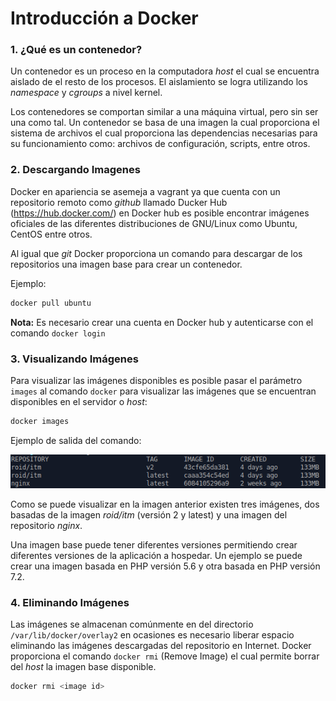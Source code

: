 # Introducción a Docker


### 1. ¿Qué es un contenedor?

Un contenedor es un proceso en la computadora *host* el cual se encuentra aislado de el resto de los procesos. El aislamiento se logra utilizando los *namespace* y *cgroups* a nivel kernel.

Los contenedores se comportan similar a una máquina virtual, pero sin ser una como tal. Un contenedor se basa de una imagen la cual proporciona el sistema de archivos el cual proporciona las dependencias necesarias para su funcionamiento como: archivos de configuración, scripts, entre otros.

### 2. Descargando Imagenes

Docker en apariencia se asemeja a vagrant ya que cuenta con un repositorio remoto como *github* llamado Ducker Hub (https://hub.docker.com/) en Docker hub es posible encontrar imágenes oficiales de las diferentes distribuciones de GNU/Linux como Ubuntu, CentOS entre otros.

Al igual que *git* Docker proporciona un comando para descargar de los repositorios una imagen base para crear un contenedor.

Ejemplo:

 ```bash
 docker pull ubuntu
 ```
**Nota:**  Es necesario crear una cuenta en Docker hub y autenticarse con el comando `docker login`


### 3. Visualizando Imágenes 

Para visualizar las imágenes disponibles es posible pasar el parámetro `images` al comando `docker` para visualizar las imágenes que se encuentran disponibles en el servidor o *host*:


 ```bash
 docker images
 ```
Ejemplo de salida del comando:

![box_list.png](miscellaneous/docker_images.png)

Como se puede visualizar en la imagen anterior existen tres imágenes, dos basadas de la imagen *roid/itm* (versión 2 y latest) y una imagen del repositorio *nginx*.

Una imagen base puede tener diferentes versiones permitiendo crear diferentes versiones de la aplicación a hospedar. Un ejemplo se puede crear una imagen basada en PHP versión 5.6 y otra basada en PHP versión 7.2.


### 4. Eliminando Imágenes

Las imágenes se almacenan comúnmente en del directorio `/var/lib/docker/overlay2` en ocasiones es necesario liberar espacio eliminando las imágenes descargadas del repositorio en Internet. Docker proporciona el comando `docker rmi` (Remove Image) el cual permite borrar del *host* la imagen base disponible.


 ```bash
 docker rmi <image id>
 ```